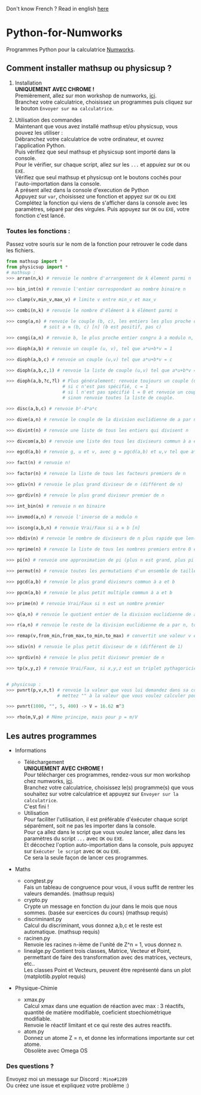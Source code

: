 Don't know French ? Read in english [here](README.en.md)  

# Python-for-Numworks  
Programmes Python pour la calculatrice <a href="https://www.numworks.com/">Numworks</a>.  

## Comment installer mathsup ou physicsup ?
1. Installation  
**UNIQUEMENT AVEC CHROME !**   
Premièrement, allez sur mon workshop de numworks, <a href="https://workshop.numworks.com/python/mino-1289/">ici</a>.  
Branchez votre calculatrice, choisissez un programmes puis cliquez sur le bouton `Envoyer sur ma calculatrice`.  

2. Utilisation des commandes  
Maintenant que vous avez installé mathsup et/ou physicsup, vous pouvez les utiliser :  
Débranchez votre calculatrice de votre ordinateur, et ouvrez l'application Python.  
Puis vérifiez que seul mathsup et physicsup sont importé dans la console.  
Pour le vérifier, sur chaque script, allez sur les `...` et appuiez sur `OK` ou `EXE`.  
Vérifiez que seul mathsup et physicsup ont le boutons cochés pour l'auto-importation dans la console.  
A présent allez dans la console d'execution de Python  
Appuyez sur `var`, choisissez une fonction et appyez sur `OK` ou `EXE`
Complétez la fonction qui viens de s'afficher dans la console avec les paramètres, séparé par des virgules.
Puis appuyez sur `OK` ou `EXE`, votre fonction c'est lancé.

### Toutes les fonctions :
Passez votre souris sur le nom de la fonction pour retrouver le code dans les fichiers.  
```py
from mathsup import *
from physicsup import *
# mathsup :
>>> arran(n,k) # renvoie le nombre d'arrangement de k élement parmi n

>>> bin_int(n) # renvoie l'entier correspondant au nombre binaire n

>>> clamp(v,min_v,max_v) # limite v entre min_v et max_v

>>> combi(n,k) # renvoie le nombre d'élément à k élément parmi n

>>> cong(a,n) # renvoie le couple (b, c), les entiers les plus proche de 0 congru à a modulo n,
              # soit a ≡ (b, c) [n] (b est positif, pas c)  

>>> congi(a,n) # renvoie b, le plus proche entier congru à a modulo n, soit a ≡ b [n] (b peut être négatif)  

>>> dioph(a,b) # renvoie un couple (u, v), tel que a*u+b*v = 1  

>>> dioph(a,b,c) # renvoie un couple (u,v) tel que a*u+b*v = c

>>> dioph(a,b,c,1) # renvoie la liste de couple (u,v) tel que a*u+b*v = c

>>> dioph(a,b,?c,?l) # Plus généralement: renvoie toujours un couple (u,v) tel que a*u+b*v = c.
                     # si c n'est pas spécifié, c = 1
                     # si l n'est pas spécifié l = 0 et renvoie un couple (u,v),
                     # sinon renvoie toutes la liste de couple.

>>> disc(a,b,c) # renvoie b²-4*a*c  

>>> dive(a,n) # renvoie le couple de la division euclidienne de a par n

>>> divint(n) # renvoie une liste de tous les entiers qui divisent n

>>> divcom(a,b) # renvoie une liste des tous les diviseurs commun à a et b

>>> egcd(a,b) # renvoie g, u et v, avec g = pgcd(a,b) et u,v tel que a*u + b*v = g

>>> fact(n) # renvoie n!

>>> factor(n) # renvoie la liste de tous les facteurs premiers de n

>>> gdiv(n) # renvoie le plus grand diviseur de n (différent de n)

>>> gprdiv(n) # renvoie le plus grand diviseur premier de n 

>>> int_bin(n) # renvoie n en binaire

>>> invmod(a,n) # renvoie l'inverse de a modulo n

>>> iscong(a,b,n) # renvoie Vrai/Faux si a ≡ b [n]

>>> nbdiv(n) # renvoie le nombre de diviseurs de n plus rapide que len(divint(n))

>>> nprime(n) # renvoie la liste de tous les nombres premiers entre 0 et n

>>> pi(n) # renvoie une approximation de pi (plus n est grand, plus pi sera précis)

>>> permut(n) # renvoie toutes les permutations d'un ensemble de taille n (soit n!)

>>> pgcd(a,b) # renvoie le plus grand diviseurs commun à a et b

>>> ppcm(a,b) # renvoie le plus petit multiple commun à a et b

>>> prime(n) # renvoie Vrai/Faux si n est un nombre premier

>>> q(a,n) # renvoie le quotient entier de la division euclidienne de a par n

>>> r(a,n) # renvoie le reste de la division euclidienne de a par n, toujours positif

>>> remap(v,from_min,from_max,to_min,to_max) # convertit une valeur v entre from_min et from_max à une valeur entre to_min et to_max

>>> sdiv(n) # renvoie le plus petit diviseur de n (différent de 1)

>>> sprdiv(n) # renvoie le plus petit diviseur premier de n

>>> tp(x,y,z) # renvoie Vrai/Faux, si x,y,z est un triplet pythagoricien.


# physicsup :
>>> pvnrt(p,v,n,t) # renvoie la valeur que vous lui demandez dans sa construction : exemple :
                   # mettez "" à la valeur que vous voulez calculer pour P*V = n*R*T

>>> pvnrt(1000, "", 5, 400) -> V = 16.62 m^3  

>>> rho(m,V,p) # Même principe, mais pour p = m/V 
```
## Les autres programmes
* Informations
  * Téléchargement  
  **UNIQUEMENT AVEC CHROME !**  
  Pour télécharger ces programmes, rendez-vous sur mon workshop chez numworks, <a href="https://workshop.numworks.com/python/mino-1289/">ici</a>.  
  Branchez votre calculatrice, choisissez le(s) programme(s) que vous souhaitez sur votre calculatrice et appuyez sur `Envoyer sur la calculatrice`.  
  C'est fini !  
  * Utilisation  
  Pour faciliter l'utilisation, il est préférable d'éxécuter chaque script séparément, soit ne pas les importer dans la console.  
  Pour ça allez dans le script que vous voulez lancer, allez dans les paramètres du script `...` avec `OK` ou `EXE`.  
  Et décochez l'option auto-importation dans la console, puis appuyez sur `Exécuter le script` avec `OK` ou `EXE`.  
  Ce sera la seule façon de lancer ces programmes. 

* Maths  
  * congtest.py  
  Fais un tableau de congruence pour vous, il vous suffit de rentrer les valeurs demandés. (mathsup requis)  
  * crypto.py  
  Crypte un message en fonction du jour dans le mois que nous sommes. (basée sur exercices du cours) (mathsup requis)
  * discriminant.py  
  Calcul du discriminant, vous donnez a,b,c et le reste est automatique. (mathsup requis)
  * racinen.py  
  Renvoie les racines n-ième de l'unité de Z^n = 1, vous donnez n.
  * linealge.py
  Contient trois classes, Matrice, Vecteur et Point, permettant de faire des transformation avec des matrices, vecteurs, etc..   
  Les classes Point et Vecteurs, peuvent être représenté dans un plot (matplotlib.pyplot requis)
  
* Physique-Chimie  
  * xmax.py  
  Calcul xmax dans une equation de réaction avec max : 3 réactifs, quantité de matière modifiable, coeficient stoechiométrique modifiable.  
  Renvoie le réactif limitant et ce qui reste des autres reactifs.
  * atom.py  
  Donnez un atome Z = n, et donne les informations importante sur cet atome.  
  Obsolète avec Omega OS  
  

### Des questions ?
Envoyez moi un message sur Discord : `Mino#1289`  
Ou créez une issue et expliquez votre problème :)
